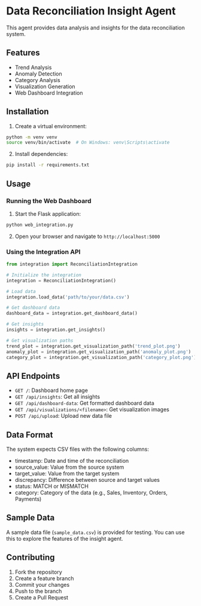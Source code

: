 # Data Reconciliation Insight Agent

This agent provides data analysis and insights for the data reconciliation system.

## Features

- Trend Analysis
- Anomaly Detection
- Category Analysis
- Visualization Generation
- Web Dashboard Integration

## Installation

1. Create a virtual environment:
```bash
python -m venv venv
source venv/bin/activate  # On Windows: venv\Scripts\activate
```

2. Install dependencies:
```bash
pip install -r requirements.txt
```

## Usage

### Running the Web Dashboard

1. Start the Flask application:
```bash
python web_integration.py
```

2. Open your browser and navigate to `http://localhost:5000`

### Using the Integration API

```python
from integration import ReconciliationIntegration

# Initialize the integration
integration = ReconciliationIntegration()

# Load data
integration.load_data('path/to/your/data.csv')

# Get dashboard data
dashboard_data = integration.get_dashboard_data()

# Get insights
insights = integration.get_insights()

# Get visualization paths
trend_plot = integration.get_visualization_path('trend_plot.png')
anomaly_plot = integration.get_visualization_path('anomaly_plot.png')
category_plot = integration.get_visualization_path('category_plot.png')
```

## API Endpoints

- `GET /`: Dashboard home page
- `GET /api/insights`: Get all insights
- `GET /api/dashboard-data`: Get formatted dashboard data
- `GET /api/visualizations/<filename>`: Get visualization images
- `POST /api/upload`: Upload new data file

## Data Format

The system expects CSV files with the following columns:
- timestamp: Date and time of the reconciliation
- source_value: Value from the source system
- target_value: Value from the target system
- discrepancy: Difference between source and target values
- status: MATCH or MISMATCH
- category: Category of the data (e.g., Sales, Inventory, Orders, Payments)

## Sample Data

A sample data file (`sample_data.csv`) is provided for testing. You can use this to explore the features of the insight agent.

## Contributing

1. Fork the repository
2. Create a feature branch
3. Commit your changes
4. Push to the branch
5. Create a Pull Request 